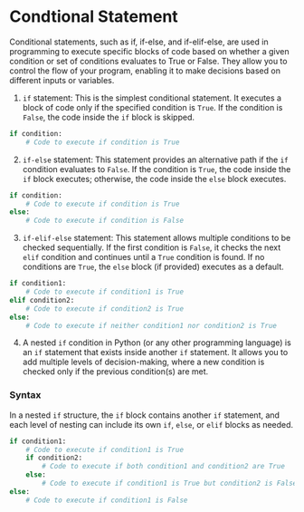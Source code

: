 # Condtional Statement
Conditional statements, such as if, if-else, and if-elif-else, are used in programming to execute specific blocks of code based on whether a given condition or set of conditions evaluates to True or False. They allow you to control the flow of your program, enabling it to make decisions based on different inputs or variables.

1. ```if``` statement: This is the simplest conditional statement. It executes a block of code only if the specified condition is ```True```. If the condition is ```False```, the code inside the ```if``` block is skipped.


```python
if condition:
    # Code to execute if condition is True

```

2. ```if-else``` statement: This statement provides an alternative path if the ```if``` condition evaluates to ```False```. If the condition is ```True```, the code inside the ```if``` block executes; otherwise, the code inside the ```else``` block executes.

```python
if condition:
    # Code to execute if condition is True
else:
    # Code to execute if condition is False
```

3. ```if-elif-else``` statement: This statement allows multiple conditions to be checked sequentially. If the first condition is ```False```, it checks the next ```elif``` condition and continues until a ```True``` condition is found. If no conditions are ```True```, the ```else``` block (if provided) executes as a default.

```python
if condition1:
    # Code to execute if condition1 is True
elif condition2:
    # Code to execute if condition2 is True
else:
    # Code to execute if neither condition1 nor condition2 is True
```

4. A nested ```if``` condition in Python (or any other programming language) is an ```if``` statement that exists inside another ```if``` statement. It allows you to add multiple levels of decision-making, where a new condition is checked only if the previous condition(s) are met.

### Syntax
In a nested ```if``` structure, the ```if``` block contains another ```if``` statement, and each level of nesting can include its own ```if```, ```else```, or ```elif``` blocks as needed.

```python
if condition1:
    # Code to execute if condition1 is True
    if condition2:
        # Code to execute if both condition1 and condition2 are True
    else:
        # Code to execute if condition1 is True but condition2 is False
else:
    # Code to execute if condition1 is False
```
